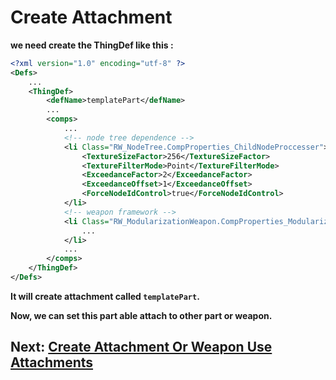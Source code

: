 # Create Attachment

**we need create the ThingDef like this :**

``` xml
<?xml version="1.0" encoding="utf-8" ?>
<Defs>
    ...
	<ThingDef>
		<defName>templatePart</defName>
        ...
		<comps>
            ...
            <!-- node tree dependence -->
			<li Class="RW_NodeTree.CompProperties_ChildNodeProccesser">
				<TextureSizeFactor>256</TextureSizeFactor>
				<TextureFilterMode>Point</TextureFilterMode>
				<ExceedanceFactor>2</ExceedanceFactor>
				<ExceedanceOffset>1</ExceedanceOffset>
				<ForceNodeIdControl>true</ForceNodeIdControl>
			</li>
            <!-- weapon framework -->
			<li Class="RW_ModularizationWeapon.CompProperties_ModularizationWeapon">
                ...
			</li>
            ...
		</comps>
	</ThingDef>
</Defs>
```
**It will create attachment called `templatePart`.**

**Now, we can set this part able attach to other part or weapon.**

## Next: [Create Attachment Or Weapon Use Attachments](/Docs/Create_Attachment_Or_Weapon_Use_Attachments.md)